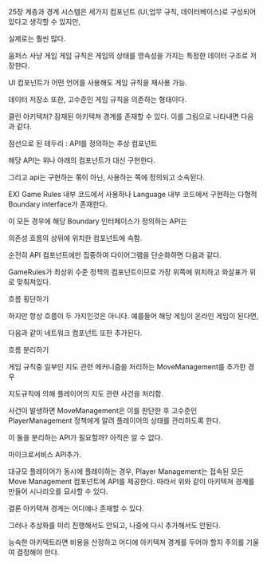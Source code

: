 25장 계층과 경계
시스템은 세가지 컴포넌트 (UI,업무 규칙, 데이터베이스)로 구성되어있다고 생각할 수 있지만,

실제로는 훨씬 많다.

움퍼스 사냥 게임
게임 규칙은 게임의 상태를 영속성을 가지는 특정한 데이터 구조로 저장한다.

UI 컴포넌트가 어떤 언어를 사용해도 게임 규칙을 재사용 가능.

데이터 저장소 또한, 고수준인 게임 규칙을 의존하는 형태이다.

클린 아키텍처?
잠재된 아키텍쳐 경계를 존재할 수 있다. 이를 그림으로 나타내면 다음과 같다.

점선으로 된 테두리 : API를 정의하는 추상 컴포넌트

해당 API는 위나 아래의 컴포넌트가 대신 구현한다.

그리고 api는 구현하는 쪾이 아닌, 사용하는 쪽에 정의되고 소속된다.

EX) Game Rules 내부 코드에서 사용하나 Language 내부 코드에서 구현하는 다형적 Boundary interface가 존재한다.

이 모든 경우에 해당 Boundary 인터페이스가 정의하는 API는

의존성 흐름의 상위에 위치한 컴포넌트에 속함.

순전히 API 컴포넌트에만 집중하여 다이어그램을 단순화하면 다음과 같다.

GameRules가 최상위 수준 정책의 컴포넌트이므로 가장 위쪽에 위치하고 화살표가 위로 맞춰져있다.

흐름 횡단하기

하지만 항상 흐름이 두 가지인것은 아니다. 예를들어 해당 게임이 온라인 게임이 된다면,

다음과 같이 네트워크 컴포넌트 또한 추가된다.

흐름 분리하기

게임 규칙중 일부인 지도 관련 메커니즘을 처리하는 MoveManagement를 추가한 경우

지도규칙에 의해 플레이어의 지도 관련 사건을 처리함.

사건이 발생하면 MoveManagement은 이를 판단한 후 고수준인 PlayerManagement 정책에게 알려 플레이어의 상태를 관리하도록 한다.

이 둘을 분리하는 API가 필요할까? 아직은 알 수 없다.

마이크로서비스 API추가.

대규모 플레이어가 동시에 플레이하는 경우, Player Management는 접속된 모든 Move Management 컴포넌트에 API를 제공한다. 따라서 위와 같이 아키텍쳐 경계를 만들어 시나리오를 묘사할 수 있다.

결론
아키텍쳐 경계는 어디에나 존재할 수 있다.

그러나 추상화를 미리 진행해서도 안되고, 나중에 다시 추가해서도 안된다.

능숙한 아키텍트라면 비용을 산정하고 어디에 아키텍쳐 경계를 두어야 할지 주의를 기울여 결정해야 한다.
